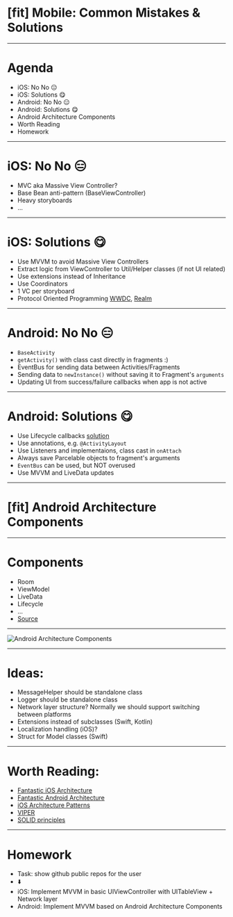 # [fit] Mobile: Common Mistakes & Solutions

---

# Agenda

- iOS: No No 😑
- iOS: Solutions 😋
- Android: No No 😑
- Android: Solutions 😋
- Android Architecture Components
- Worth Reading
- Homework

---

# iOS: No No 😑

- MVC aka Massive View Controller?
- Base Bean anti-pattern (BaseViewController)
- Heavy storyboards
- ...

---

# iOS: Solutions 😋

- Use MVVM to avoid Massive View Controllers
- Extract logic from ViewController to Util/Helper classes (if not UI related)
- Use extensions instead of Inheritance
- Use Coordinators
- 1 VC per storyboard
- Protocol Oriented Programming [WWDC](https://developer.apple.com/videos/play/wwdc2015/408/), [Realm](https://academy.realm.io/posts/appbuilders-natasha-muraschev-practical-protocol-oriented-programming/)

---

# Android: No No 😑

- `BaseActivity`
- `getActivity()` with class cast directly in fragments :)
- EventBus for sending data between Activities/Fragments
- Sending data to `newInstance()` without saving it to Fragment's `arguments`
- Updating UI from success/failure callbacks when app is not active

---

# Android: Solutions 😋

- Use Lifecycle callbacks [solution](https://blog.edfora.com/commonly-used-anti-patterns-in-android-a0c6fe070678)
- Use annotations, e.g. `@ActivityLayout`
- Use Listeners and implementaions, class cast in `onAttach`
- Always save Parcelable objects to fragment's arguments
- `EventBus` can be used, but NOT overused
- Use MVVM and LiveData updates

---

# [fit] Android Architecture Components

---

# Components

- Room
- ViewModel
- LiveData
- Lifecycle
- ...
- [Source](https://developer.android.com/topic/libraries/architecture/)

---

![Android Architecture Components](https://www.youtube.com/watch?v=vOJCrbr144o)

---

# Ideas:

- MessageHelper should be standalone class
- Logger should be standalone class
- Network layer structure? Normally we should support switching between platforms
- Extensions instead of subclasses (Swift, Kotlin)
- Localization handling (iOS)?
- Struct for Model classes (Swift)

---

# Worth Reading:

- [Fantastic iOS Architecture](https://github.com/onmyway133/fantastic-ios-architecture)
- [Fantastic Android Architecture](https://github.com/onmyway133/fantastic-android-architecture)
- [iOS Architecture Patterns](http://slides.com/borlov/arch/fullscreen#/8)
- [VIPER](https://www.objc.io/issues/13-architecture/viper/)
- [SOLID principles](https://medium.com/@ansujain/solid-principles-with-examples-in-ios-swift-bd3f4722a1f7)

---

# Homework

- Task: show github public repos for the user
- ⬇️
- iOS: Implement MVVM in basic UIViewController with UITableView + Network layer
- Android: Implement MVVM based on Android Architecture Components
